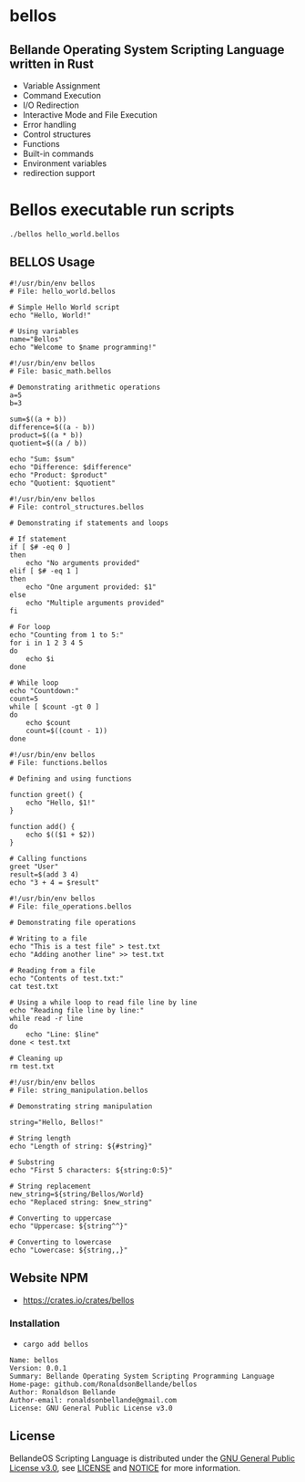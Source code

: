 # bellos

## Bellande Operating System Scripting Language written in Rust
- Variable Assignment
- Command Execution
- I/O Redirection
- Interactive Mode and File Execution
- Error handling
- Control structures
- Functions
- Built-in commands
- Environment variables
- redirection support


# Bellos executable run scripts
```
./bellos hello_world.bellos 
```

## BELLOS Usage
```
#!/usr/bin/env bellos
# File: hello_world.bellos

# Simple Hello World script
echo "Hello, World!"

# Using variables
name="Bellos"
echo "Welcome to $name programming!"
```

``` 
#!/usr/bin/env bellos
# File: basic_math.bellos

# Demonstrating arithmetic operations
a=5
b=3

sum=$((a + b))
difference=$((a - b))
product=$((a * b))
quotient=$((a / b))

echo "Sum: $sum"
echo "Difference: $difference"
echo "Product: $product"
echo "Quotient: $quotient"
```

```
#!/usr/bin/env bellos
# File: control_structures.bellos

# Demonstrating if statements and loops

# If statement
if [ $# -eq 0 ]
then
    echo "No arguments provided"
elif [ $# -eq 1 ]
then
    echo "One argument provided: $1"
else
    echo "Multiple arguments provided"
fi

# For loop
echo "Counting from 1 to 5:"
for i in 1 2 3 4 5
do
    echo $i
done

# While loop
echo "Countdown:"
count=5
while [ $count -gt 0 ]
do
    echo $count
    count=$((count - 1))
done
```

```
#!/usr/bin/env bellos
# File: functions.bellos

# Defining and using functions

function greet() {
    echo "Hello, $1!"
}

function add() {
    echo $(($1 + $2))
}

# Calling functions
greet "User"
result=$(add 3 4)
echo "3 + 4 = $result"
```


```
#!/usr/bin/env bellos
# File: file_operations.bellos

# Demonstrating file operations

# Writing to a file
echo "This is a test file" > test.txt
echo "Adding another line" >> test.txt

# Reading from a file
echo "Contents of test.txt:"
cat test.txt

# Using a while loop to read file line by line
echo "Reading file line by line:"
while read -r line
do
    echo "Line: $line"
done < test.txt

# Cleaning up
rm test.txt
```

```
#!/usr/bin/env bellos
# File: string_manipulation.bellos

# Demonstrating string manipulation

string="Hello, Bellos!"

# String length
echo "Length of string: ${#string}"

# Substring
echo "First 5 characters: ${string:0:5}"

# String replacement
new_string=${string/Bellos/World}
echo "Replaced string: $new_string"

# Converting to uppercase
echo "Uppercase: ${string^^}"

# Converting to lowercase
echo "Lowercase: ${string,,}"
```

## Website NPM
- https://crates.io/crates/bellos

### Installation
- `cargo add bellos`

```
Name: bellos
Version: 0.0.1
Summary: Bellande Operating System Scripting Programming Language
Home-page: github.com/RonaldsonBellande/bellos
Author: Ronaldson Bellande
Author-email: ronaldsonbellande@gmail.com
License: GNU General Public License v3.0
```

## License

BellandeOS Scripting Language is distributed under the [GNU General Public License v3.0](https://www.gnu.org/licenses/gpl-3.0.en.html), see [LICENSE](https://github.com/Architecture-Mechanism/bellos/blob/main/LICENSE) and [NOTICE](https://github.com/Architecture-Mechanism/bellos/blob/main/LICENSE) for more information.
